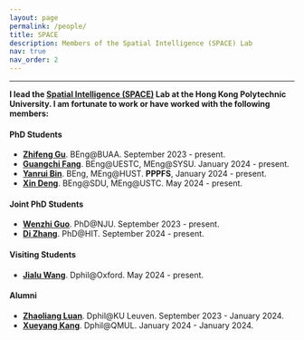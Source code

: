 ```yaml
---
layout: page
permalink: /people/
title: SPACE
description: Members of the Spatial Intelligence (SPACE) Lab
nav: true
nav_order: 2
---
```


---
**I lead the [Spatial Intelligence (SPACE)](https://bingcs.github.io/) Lab at the Hong Kong Polytechnic University. I am fortunate to work or have worked with the following members:** 

<section>
  <h4>PhD Students</h4>
  <ul>
        <li>
            <a href="https://www.linkedin.com/in/zhifeng-gu-2b67412a6/?trk=people-guest_people_search-card&originalSubdomain=hk"  target="_blank"><strong>Zhifeng Gu</strong></a>. BEng@BUAA. September 2023 - present.
        </li>
        <li>
            <a href="https://fatpeter.github.io/"  target="_blank"><strong>Guangchi Fang</strong></a>. BEng@UESTC, MEng@SYSU. January 2024 - present.
        </li>
        <li>
            <a href="https://scholar.google.com/citations?user=_9fN3mEAAAAJ&hl=zh-CN"  target="_blank"><strong>Yanrui Bin</strong></a>. BEng, MEng@HUST. <strong>PPPFS</strong>, January 2024 - present.
        </li>
        <li>
            <a href="https://bingcs.github.io/people/"  target="_blank"><strong>Xin Deng</strong></a>. BEng@SDU, MEng@USTC. May 2024 - present.
        </li>  
  </ul>
</section>

<section>
  <h4>Joint PhD Students</h4>
  <ul>
        <li>
            <a href="https://bingcs.github.io/people/"  target="_blank"><strong>Wenzhi Guo</strong></a>. PhD@NJU. September 2023 - present.
        </li>
        <li>
            <a href="https://bingcs.github.io/people/"  target="_blank"><strong>Di Zhang</strong></a>. PhD@HIT. September 2024 - present.
        </li>
  </ul>
</section>

<section>
  <h4>Visiting Students</h4>
  <ul>
        <li>
            <a href="https://www.cs.ox.ac.uk/people/jialu.wang/"  target="_blank"><strong>Jialu Wang</strong></a>. Dphil@Oxford. May 2024 - present.
        </li>
  </ul>
</section>

<section>
  <h4>Alumni</h4>
  <ul>
        <li>
            <a href="https://scholar.google.com/citations?user=fl7zY9gAAAAJ&hl=en"  target="_blank"><strong>Zhaoliang Luan</strong></a>. Dphil@KU Leuven. September 2023 - January 2024.
        </li>
        <li>
            <a href="https://alexandor91.github.io/profiles_web/"  target="_blank"><strong>Xueyang Kang</strong></a>. Dphil@QMUL. January 2024 - January 2024.
        </li>
  </ul>
</section>
